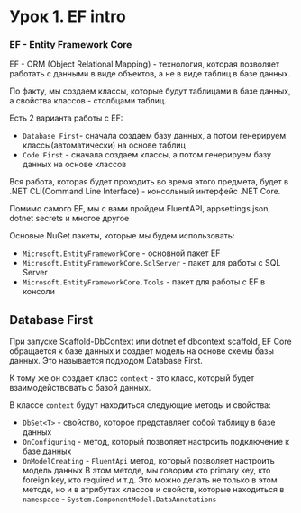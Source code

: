 # Урок 1. EF intro

### EF - Entity Framework Core

EF - ORM (Object Relational Mapping) - технология, которая позволяет работать с данными в виде объектов, а не в виде таблиц в базе данных.

По факту, мы создаем классы, которые будут таблицами в базе данных, а свойства классов - столбцами таблиц.

Есть 2 варианта работы с EF:
* `Database First`- сначала создаем базу данных, а потом генерируем классы(автоматически) на основе таблиц
* `Code First` - сначала создаем классы, а потом генерируем базу данных на основе классов


Вся работа, которая будет проходить во время этого предмета, будет в .NET CLI(Command Line Interface) - консольный интерфейс .NET Core.

Помимо самого EF, мы с вами пройдем FluentAPI, appsettings.json, dotnet secrets и многое другое


Основые NuGet пакеты, которые мы будем использовать:
* `Microsoft.EntityFrameworkCore` - основной пакет EF
* `Microsoft.EntityFrameworkCore.SqlServer` - пакет для работы с SQL Server
* `Microsoft.EntityFrameworkCore.Tools` - пакет для работы с EF в консоли


## Database First

При запуске Scaffold-DbContext или dotnet ef dbcontext scaffold, EF Core обращается к базе данных и создает модель на основе схемы базы данных. Это называется подходом Database First.

К тому же он создает класс `context` - это класс, который будет взаимодействовать с базой данных.

В классе `context` будут находиться следующие методы и свойства:
* `DbSet<T>` - свойство, которое представляет собой таблицу в базе данных
* `OnConfiguring` - метод, который позволяет настроить подключение к базе данных
* `OnModelCreating` - `FluentApi` метод, который позволяет настроить модель данных
В этом методе, мы говорим кто primary key, кто foreign key, кто required и т.д.
Это можно делать не только в этом методе, но и в атрибутах классов и свойств, которые находиться в `namespace` - `System.ComponentModel.DataAnnotations`



